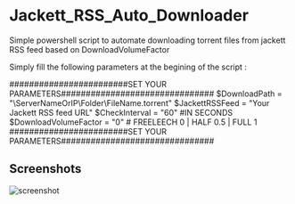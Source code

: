 # Jackett_RSS_Auto_Downloader
Simple powershell script to automate downloading torrent files from jackett RSS feed based on DownloadVolumeFactor


Simply fill the following parameters at the begining of the script :

########################SET YOUR PARAMETERS###############################
$DownloadPath = "\\ServerNameOrIP\Folder\FileName.torrent"
$JackettRSSFeed = "Your Jackett RSS feed URL"
$CheckInterval = "60" #IN SECONDS
$DownloadVolumeFactor = "0" # FREELEECH 0 | HALF 0.5 | FULL 1
########################SET YOUR PARAMETERS###############################

## Screenshots

![screenshot](https://github.com/max01986/Jackett_RSS_Auto_Downloader/blob/master/2020-05-16_14h24_48.png?raw=true)
